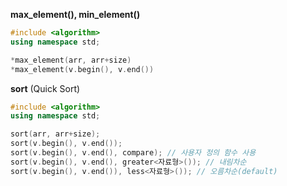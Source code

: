 **max_element(), min_element()**

```c++
#include <algorithm>
using namespace std;

*max_element(arr, arr+size)
*max_element(v.begin(), v.end())
```



**sort** (Quick Sort)

```c++
#include <algorithm>
using namespace std;

sort(arr, arr+size);
sort(v.begin(), v.end());
sort(v.begin(), v.end(), compare); // 사용자 정의 함수 사용
sort(v.begin(), v.end(), greater<자료형>()); // 내림차순
sort(v.begin(), v.end()), less<자료형>()); // 오름차순(default)

```

